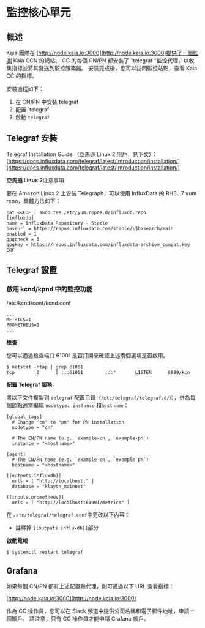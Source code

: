 # 監控核心單元

## 概述<a id="overview"></a>

Kaia 團隊在 [http://node.kaia.io:3000](http://node.kaia.io:3000)提供了一個監測 Kaia CCN 的網站。 CC 的每個 CN/PN 都安裝了 "telegraf "監控代理，以收集指標並將其發送到監控服務器。 安裝完成後，您可以訪問監控站點，查看 Kaia CC 的指標。

安裝過程如下：

1. 在 CN/PN 中安裝\`telegraf
2. 配置 \`telegraf
3. 啟動 `telegraf`

## Telegraf 安裝<a id="telegraf-installation"></a>

Telegraf Installation Guide （亞馬遜 Linux 2 用戶，見下文）：[https://docs.influxdata.com/telegraf/latest/introduction/installation/](https://docs.influxdata.com/telegraf/latest/introduction/installation/)

**亞馬遜 Linux 2**注意事項

要在 Amazon Linux 2 上安裝 Telegraph，可以使用 InfluxData 的 RHEL 7 yum repo，具體方法如下：

```text
cat <<EOF | sudo tee /etc/yum.repos.d/influxdb.repo
[influxdb]
name = InfluxData Repository - Stable
baseurl = https://repos.influxdata.com/stable/\$basearch/main
enabled = 1
gpgcheck = 1
gpgkey = https://repos.influxdata.com/influxdata-archive_compat.key
EOF
```

## Telegraf 設置<a id="telegraf-setup"></a>

### 啟用 kcnd/kpnd 中的監控功能<a id="enable-monitoring-in-kcnd-kpnd"></a>

/etc/kcnd/conf/kcnd.conf

```text
...
METRICS=1
PROMETHEUS=1
...
```

**檢查**

您可以通過檢查端口 61001 是否打開來確認上述兩個選項是否啟用。

```text
$ netstat -ntap | grep 61001
tcp        0      0 :::61001        :::*       LISTEN      8989/kcn
```

**配置 Telegraf 服務**

將以下文件複製到 `telegraf` 配置目錄（`/etc/telegraf/telegraf.d/`/），併為每個節點適當編輯 `nodetype`、`instance` 和`hostname`：

```text
[global_tags]
  # Change "cn" to "pn" for PN installation
  nodetype = "cn"

  # The CN/PN name (e.g. `example-cn`, `example-pn`)
  instance = "<hostname>"

[agent]
  # The CN/PN name (e.g. `example-cn`, `example-pn`)
  hostname = "<hostname>"

[[outputs.influxdb]]
  urls = [ "http://localhost:" ]
  database = "klaytn_mainnet"

[[inputs.prometheus]]
  urls = [ "http://localhost:61001/metrics" ]
```

在 `/etc/telegraf/telegraf.conf`中更改以下內容：

- 註釋掉 `[[outputs.influxdb]]`部分

**啟動電報**

```text
$ systemctl restart telegraf
```

## Grafana <a id="grafana"></a>

如果每個 CN/PN 都有上述配置和代理，則可通過以下 URL 查看指標：

[http://node.kaia.io:3000](http://node.kaia.io:3000)

作為 CC 操作員，您可以在 Slack 頻道中提供公司名稱和電子郵件地址，申請一個賬戶。 請注意，只有 CC 操作員才能申請 Grafana 帳戶。
